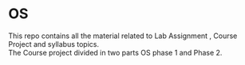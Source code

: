 # OS
This repo contains all the material related to Lab Assignment , Course Project  and syllabus topics.
<br/>
The Course project divided in two parts OS phase 1 and Phase 2.
